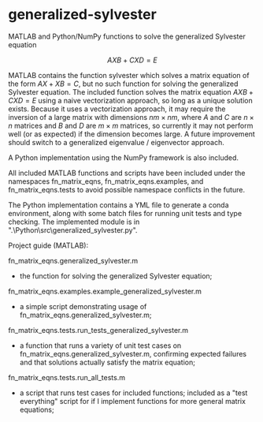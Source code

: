 # generalized-sylvester
MATLAB and Python/NumPy functions to solve the generalized Sylvester equation

$$AXB + CXD = E$$

MATLAB contains the function sylvester which solves a matrix equation of the form $AX + XB = C$, but no such function for solving the generalized Sylvester equation. The included function solves the matrix equation $AXB + CXD = E$ using a naive vectorization approach, so long as a unique solution exists. Because it uses a vectorization approach, it may require the inversion of a large matrix with dimensions $nm \times nm$, where $A$ and $C$ are $n \times n$ matrices and $B$ and $D$ are $m \times m$ matrices, so currently it may not perform well (or as expected) if the dimension becomes large. A future improvement should switch to a generalized eigenvalue / eigenvector approach.

A Python implementation using the NumPy framework is also included.


All included MATLAB functions and scripts have been included under the namespaces fn_matrix_eqns, fn_matrix_eqns.examples, and fn_matrix_eqns.tests to avoid possible namespace conflicts in the future.

The Python implementation contains a YML file to generate a conda environment, along with some batch files for running unit tests and type checking. The implemented module is in ".\Python\src\generalized_sylvester.py".



Project guide (MATLAB):

fn_matrix_eqns.generalized_sylvester.m
- the function for solving the generalized Sylvester equation;

fn_matrix_eqns.examples.example_generalized_sylvester.m
- a simple script demonstrating usage of fn_matrix_eqns.generalized_sylvester.m;

fn_matrix_eqns.tests.run_tests_generalized_sylvester.m
- a function that runs a variety of unit test cases on fn_matrix_eqns.generalized_sylvester.m, confirming expected failures and that solutions actually satisfy the matrix equation;

fn_matrix_eqns.tests.run_all_tests.m
- a script that runs test cases for included functions; included as a "test everything" script for if I implement functions for more general matrix equations;
